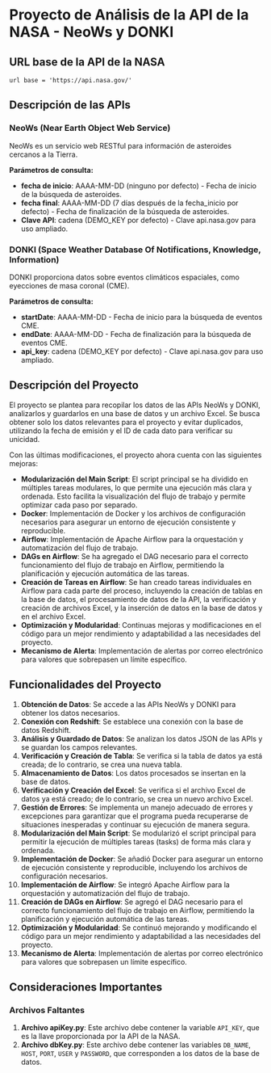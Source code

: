 # Proyecto de Análisis de la API de la NASA - NeoWs y DONKI

## URL base de la API de la NASA
`url base = 'https://api.nasa.gov/'`

## Descripción de las APIs

### NeoWs (Near Earth Object Web Service)
NeoWs es un servicio web RESTful para información de asteroides cercanos a la Tierra.

**Parámetros de consulta:**
- **fecha de inicio**: AAAA-MM-DD (ninguno por defecto) - Fecha de inicio de la búsqueda de asteroides.
- **fecha final**: AAAA-MM-DD (7 días después de la fecha_inicio por defecto) - Fecha de finalización de la búsqueda de asteroides.
- **Clave API**: cadena (DEMO_KEY por defecto) - Clave api.nasa.gov para uso ampliado.

### DONKI (Space Weather Database Of Notifications, Knowledge, Information)
DONKI proporciona datos sobre eventos climáticos espaciales, como eyecciones de masa coronal (CME).

**Parámetros de consulta:**
- **startDate**: AAAA-MM-DD - Fecha de inicio para la búsqueda de eventos CME.
- **endDate**: AAAA-MM-DD - Fecha de finalización para la búsqueda de eventos CME.
- **api_key**: cadena (DEMO_KEY por defecto) - Clave api.nasa.gov para uso ampliado.

## Descripción del Proyecto

El proyecto se plantea para recopilar los datos de las APIs NeoWs y DONKI, analizarlos y guardarlos en una base de datos y un archivo Excel. Se busca obtener solo los datos relevantes para el proyecto y evitar duplicados, utilizando la fecha de emisión y el ID de cada dato para verificar su unicidad.

Con las últimas modificaciones, el proyecto ahora cuenta con las siguientes mejoras:

- **Modularización del Main Script**: El script principal se ha dividido en múltiples tareas modulares, lo que permite una ejecución más clara y ordenada. Esto facilita la visualización del flujo de trabajo y permite optimizar cada paso por separado.
- **Docker**: Implementación de Docker y los archivos de configuración necesarios para asegurar un entorno de ejecución consistente y reproducible.
- **Airflow**: Implementación de Apache Airflow para la orquestación y automatización del flujo de trabajo.
- **DAGs en Airflow**: Se ha agregado el DAG necesario para el correcto funcionamiento del flujo de trabajo en Airflow, permitiendo la planificación y ejecución automática de las tareas.
- **Creación de Tareas en Airflow**: Se han creado tareas individuales en Airflow para cada parte del proceso, incluyendo la creación de tablas en la base de datos, el procesamiento de datos de la API, la verificación y creación de archivos Excel, y la inserción de datos en la base de datos y en el archivo Excel.
- **Optimización y Modularidad**: Continuas mejoras y modificaciones en el código para un mejor rendimiento y adaptabilidad a las necesidades del proyecto.
- **Mecanismo de Alerta**: Implementación de alertas por correo electrónico para valores que sobrepasen un límite específico.

## Funcionalidades del Proyecto

1. **Obtención de Datos**: Se accede a las APIs NeoWs y DONKI para obtener los datos necesarios.
2. **Conexión con Redshift**: Se establece una conexión con la base de datos Redshift.
3. **Análisis y Guardado de Datos**: Se analizan los datos JSON de las APIs y se guardan los campos relevantes.
4. **Verificación y Creación de Tabla**: Se verifica si la tabla de datos ya está creada; de lo contrario, se crea una nueva tabla.
5. **Almacenamiento de Datos**: Los datos procesados se insertan en la base de datos.
6. **Verificación y Creación del Excel**: Se verifica si el archivo Excel de datos ya está creado; de lo contrario, se crea un nuevo archivo Excel.
7. **Gestión de Errores**: Se implementa un manejo adecuado de errores y excepciones para garantizar que el programa pueda recuperarse de situaciones inesperadas y continuar su ejecución de manera segura.
8. **Modularización del Main Script**: Se modularizó el script principal para permitir la ejecución de múltiples tareas (tasks) de forma más clara y ordenada.
9. **Implementación de Docker**: Se añadió Docker para asegurar un entorno de ejecución consistente y reproducible, incluyendo los archivos de configuración necesarios.
10. **Implementación de Airflow**: Se integró Apache Airflow para la orquestación y automatización del flujo de trabajo.
11. **Creación de DAGs en Airflow**: Se agregó el DAG necesario para el correcto funcionamiento del flujo de trabajo en Airflow, permitiendo la planificación y ejecución automática de las tareas.
12. **Optimización y Modularidad**: Se continuó mejorando y modificando el código para un mejor rendimiento y adaptabilidad a las necesidades del proyecto.
13. **Mecanismo de Alerta**: Implementación de alertas por correo electrónico para valores que sobrepasen un límite específico.

## Consideraciones Importantes

### Archivos Faltantes

1. **Archivo apiKey.py**: Este archivo debe contener la variable `API_KEY`, que es la llave proporcionada por la API de la NASA.
2. **Archivo dbKey.py**: Este archivo debe contener las variables `DB_NAME`, `HOST`, `PORT`, `USER` y `PASSWORD`, que corresponden a los datos de la base de datos.
